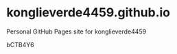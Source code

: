 # konglieverde4459.github.io
Personal GitHub Pages site for konglieverde4459





































































bCTB4Y6
